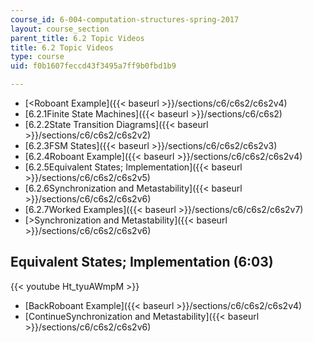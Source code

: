 ```yaml
---
course_id: 6-004-computation-structures-spring-2017
layout: course_section
parent_title: 6.2 Topic Videos
title: 6.2 Topic Videos
type: course
uid: f0b1607feccd43f3495a7ff9b0fbd1b9

---
```


*   [<Roboant Example]({{< baseurl >}}/sections/c6/c6s2/c6s2v4)
*   [6.2.1Finite State Machines]({{< baseurl >}}/sections/c6/c6s2)
*   [6.2.2State Transition Diagrams]({{< baseurl >}}/sections/c6/c6s2/c6s2v2)
*   [6.2.3FSM States]({{< baseurl >}}/sections/c6/c6s2/c6s2v3)
*   [6.2.4Roboant Example]({{< baseurl >}}/sections/c6/c6s2/c6s2v4)
*   [6.2.5Equivalent States; Implementation]({{< baseurl >}}/sections/c6/c6s2/c6s2v5)
*   [6.2.6Synchronization and Metastability]({{< baseurl >}}/sections/c6/c6s2/c6s2v6)
*   [6.2.7Worked Examples]({{< baseurl >}}/sections/c6/c6s2/c6s2v7)
*   [\>Synchronization and Metastability]({{< baseurl >}}/sections/c6/c6s2/c6s2v6)

Equivalent States; Implementation (6:03)
----------------------------------------

{{< youtube Ht_tyuAWmpM >}}

*   [BackRoboant Example]({{< baseurl >}}/sections/c6/c6s2/c6s2v4)
*   [ContinueSynchronization and Metastability]({{< baseurl >}}/sections/c6/c6s2/c6s2v6)